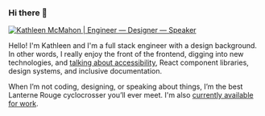### Hi there 👋

<!--
**resource11/resource11** is a ✨ _special_ ✨ repository because its `README.md` (this file) appears on your GitHub profile.

Here are some ideas to get you started:

- 🔭 I’m currently working on ...
- 🌱 I’m currently learning ...
- 👯 I’m looking to collaborate on ...
- 🤔 I’m looking for help with ...
- 💬 Ask me about ...
- 📫 How to reach me: ...
- 😄 Pronouns: ...
- ⚡ Fun fact: ...
-->


[![Kathleen McMahon | Engineer — Designer — Speaker](https://res.cloudinary.com/kathleenmcmahon/image/upload/v1590693720/kathleenmcmahon-dot-dev/social-sharing-card.png)](https://kathleenmcmahon.dev)

Hello! I'm Kathleen and I'm a full stack engineer with a design background. In other words, I really enjoy the front of the frontend, digging into new technologies, and [talking about accessibility](https://noti.st/resource11), React component libraries, design systems, and inclusive documentation.

When I’m not coding, designing, or speaking about things, I’m the best Lanterne Rouge cyclocrosser you’ll ever meet. I'm also [currently available for work](https://kathleenmcmahon.dev).
